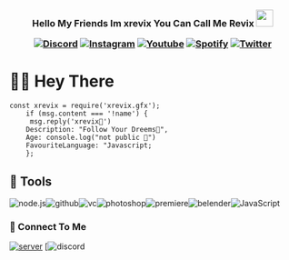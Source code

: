 <h3 align="center">Hello My Friends Im xrevix You Can Call Me Revix </a><img src="https://cdn.discordapp.com/emojis/862221093073715200.gif?v=1" width="30">





<p align="center">
  <a href="https://discord.gg/gpwu5SgVdg"><img alt="Discord" title="Discord" src="https://img.shields.io/badge/-Discord-7289DA?style=for-the-badge&logo=discord&logoColor=white"/></a>
  <a href="https://instagram.com/xrevix.gfx"><img alt="Instagram" title="Instagram" src="https://img.shields.io/badge/-Instagram-E1306C?style=for-the-badge&logo=instagram&logoColor=white"/></a>
  <a href="https://www.youtube.com/channel/UC1qEnKdcl5pen_04O8HpzOQ"><img alt="Youtube" title="Youtube" src="https://img.shields.io/badge/-Youtube-FF0000?style=for-the-badge&logo=youtube&logoColor=white"/></a>
     <a href="https://open.spotify.com/user/ilh15lfeqznq6s2egokr4njnd"><img alt="Spotify" title="Spotify" src="https://img.shields.io/badge/Spotify-%231DB954.svg?&style=for-the-badge&logo=spotify&logoColor=white"/></a>
  <a href="https://twitter.com/xrevix_fn"><img alt="Twitter" title="Twitter" src="https://img.shields.io/badge/-Twitter-7289DA?style=for-the-badge&logo=Twitter&logoColor=white"/></a>
  
  
  
</p>

#  🙋‍♂️ Hey There
```
const xrevix = require('xrevix.gfx');
    if (msg.content === '!name') {
     msg.reply('xrevix👻')
    Description: "Follow Your Dreems💚",
    Age: console.log("not public 💩")
    FavouriteLanguage: "Javascript; 
    };
```

## 🔧 Tools

![node.js](https://img.icons8.com/color/70/nodejs.png)![github](https://img.icons8.com/material-outlined/70/github.png)![vc](https://img.icons8.com/color/70/visual-studio-code-2019.png)![photoshop](https://img.icons8.com/fluent/70/adobe-photoshop.png)![premiere](https://img.icons8.com/color/70/adobe-premiere-pro--v1.png)![belender](https://upload.wikimedia.org/wikipedia/commons/thumb/0/0c/Blender_logo_no_text.svg/70px-Blender_logo_no_text.svg.png)![JavaScript](https://img.icons8.com/color/70/javascript.png)





### 🔗 Connect To Me



[![server](https://discord.com/api/guilds/860065216309493770/widget.png?style=banner2)](https://discord.gg/Qk6j2fpeat) [![discord](https://discord.c99.nl/widget/theme-3/777449557876277249.png)



